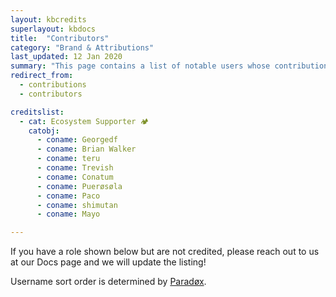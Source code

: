 ```yaml
---
layout: kbcredits
superlayout: kbdocs
title:  "Contributors"
category: "Brand & Attributions"
last_updated: 12 Jan 2020
summary: "This page contains a list of notable users whose contributions have helped make the Wysc experience you know and love possible. The list may not be fully comprehensive."
redirect_from:
  - contributions
  - contributors

creditslist:
  - cat: Ecosystem Supporter 🏕
    catobj:
      - coname: Georgedf
      - coname: Brian Walker
      - coname: teru
      - coname: Trevish
      - coname: Conatum
      - coname: Puerøsøla
      - coname: Paco
      - coname: shimutan
      - coname: Mayo

---
```


If you have a role shown below but are not credited, please reach out to us at our Docs page and we will update the listing!

Username sort order is determined by [Paradøx](credits#parad%C3%B8x-texit).